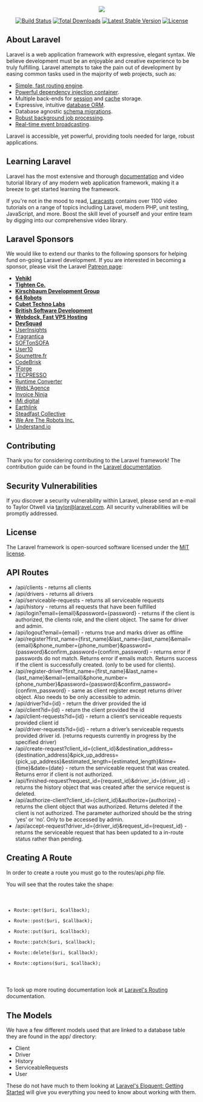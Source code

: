 <p align="center"><img src="https://laravel.com/assets/img/components/logo-laravel.svg"></p>

<p align="center">
<a href="https://travis-ci.org/laravel/framework"><img src="https://travis-ci.org/laravel/framework.svg" alt="Build Status"></a>
<a href="https://packagist.org/packages/laravel/framework"><img src="https://poser.pugx.org/laravel/framework/d/total.svg" alt="Total Downloads"></a>
<a href="https://packagist.org/packages/laravel/framework"><img src="https://poser.pugx.org/laravel/framework/v/stable.svg" alt="Latest Stable Version"></a>
<a href="https://packagist.org/packages/laravel/framework"><img src="https://poser.pugx.org/laravel/framework/license.svg" alt="License"></a>
</p>

## About Laravel

Laravel is a web application framework with expressive, elegant syntax. We believe development must be an enjoyable and creative experience to be truly fulfilling. Laravel attempts to take the pain out of development by easing common tasks used in the majority of web projects, such as:

- [Simple, fast routing engine](https://laravel.com/docs/routing).
- [Powerful dependency injection container](https://laravel.com/docs/container).
- Multiple back-ends for [session](https://laravel.com/docs/session) and [cache](https://laravel.com/docs/cache) storage.
- Expressive, intuitive [database ORM](https://laravel.com/docs/eloquent).
- Database agnostic [schema migrations](https://laravel.com/docs/migrations).
- [Robust background job processing](https://laravel.com/docs/queues).
- [Real-time event broadcasting](https://laravel.com/docs/broadcasting).

Laravel is accessible, yet powerful, providing tools needed for large, robust applications.

## Learning Laravel

Laravel has the most extensive and thorough [documentation](https://laravel.com/docs) and video tutorial library of any modern web application framework, making it a breeze to get started learning the framework.

If you're not in the mood to read, [Laracasts](https://laracasts.com) contains over 1100 video tutorials on a range of topics including Laravel, modern PHP, unit testing, JavaScript, and more. Boost the skill level of yourself and your entire team by digging into our comprehensive video library.

## Laravel Sponsors

We would like to extend our thanks to the following sponsors for helping fund on-going Laravel development. If you are interested in becoming a sponsor, please visit the Laravel [Patreon page](https://patreon.com/taylorotwell):

- **[Vehikl](https://vehikl.com/)**
- **[Tighten Co.](https://tighten.co)**
- **[Kirschbaum Development Group](https://kirschbaumdevelopment.com)**
- **[64 Robots](https://64robots.com)**
- **[Cubet Techno Labs](https://cubettech.com)**
- **[British Software Development](https://www.britishsoftware.co)**
- **[Webdock, Fast VPS Hosting](https://www.webdock.io/en)**
- **[DevSquad](https://devsquad.com)**
- [UserInsights](https://userinsights.com)
- [Fragrantica](https://www.fragrantica.com)
- [SOFTonSOFA](https://softonsofa.com/)
- [User10](https://user10.com)
- [Soumettre.fr](https://soumettre.fr/)
- [CodeBrisk](https://codebrisk.com)
- [1Forge](https://1forge.com)
- [TECPRESSO](https://tecpresso.co.jp/)
- [Runtime Converter](http://runtimeconverter.com/)
- [WebL'Agence](https://weblagence.com/)
- [Invoice Ninja](https://www.invoiceninja.com)
- [iMi digital](https://www.imi-digital.de/)
- [Earthlink](https://www.earthlink.ro/)
- [Steadfast Collective](https://steadfastcollective.com/)
- [We Are The Robots Inc.](https://watr.mx/)
- [Understand.io](https://www.understand.io/)

## Contributing

Thank you for considering contributing to the Laravel framework! The contribution guide can be found in the [Laravel documentation](https://laravel.com/docs/contributions).

## Security Vulnerabilities

If you discover a security vulnerability within Laravel, please send an e-mail to Taylor Otwell via [taylor@laravel.com](mailto:taylor@laravel.com). All security vulnerabilities will be promptly addressed.

## License

The Laravel framework is open-sourced software licensed under the [MIT license](https://opensource.org/licenses/MIT).

## API Routes

- /api/clients - returns all clients
- /api/drivers - returns all drivers
- /api/serviceable-requests - returns all serviceable requests
- /api/history - returns all requests that have been fulfilled
- /api/login?email={email}&password={password} - returns if the client is authorized, the clients role, and the client object. The same for driver and admin.
- /api/logout?email={email} - returns true and marks driver as offline
- /api/register?first_name={first_name}&last_name={last_name}&email={email}&phone_number={phone_number}&password={password}&confirm_password={confirm_password} - returns error if passwords do not match. Returns error if emails match. Returns success if the client is successfully created. (only to be used for clients).
- /api/register-driver?first_name={first_name}&last_name={last_name}&email={email}&phone_number={phone_number}&password={password}&confirm_password={confirm_password} - same as client register except returns driver object. Also needs to be only accessible to admin.
- /api/driver?id={id} - return the driver provided the id
- /api/client?id={id} - return the client provided the id
- /api/client-requests?id={id} - return a client’s serviceable requests provided client id
- /api/driver-requests?id={id} - return a driver’s serviceable requests provided driver id. (returns requests currently in progress by the specified driver)
- /api/create-request?client_id={client_id}&destination_address={destination_address}&pick_up_address={pick_up_address}&estimated_length={estimated_length}&time={time}&date={date} - return the serviceable request that was created. Returns error if client is not authorized.
- /api/finished-request?request_id={request_id}&driver_id={driver_id} - returns the history object that was created after the service request is deleted.
- /api/authorize-client?client_id={client_id}&authorize={authorize} - returns the client object that was authorized. Returns deleted if the client is not authorized. The parameter authorized should be the string ‘yes’ or ‘no’. Only to be accessed by admin.
- /api/accept-request?driver_id={driver_id}&request_id={request_id} - returns the serviceable request that has been updated to a in-route status rather than pending.

## Creating A Route
In order to create a route you must go to the routes/api.php file.

You will see that the routes take the shape:
<code>
- Route::get($uri, $callback);
- Route::post($uri, $callback);
- Route::put($uri, $callback);
- Route::patch($uri, $callback);
- Route::delete($uri, $callback);
- Route::options($uri, $callback);
</code>

To look up more routing documentation look at [Laravel's Routing](https://laravel.com/docs/5.7/routing) documentation.

## The Models

We have a few different models used that are linked to a database table they are found in the app/ directory:
- Client
- Driver
- History
- ServiceableRequests
- User

These do not have much to them looking at [Laravel's Eloquent: Getting Started](https://laravel.com/docs/5.7/eloquent)
will give you everything you need to know about working with them.

